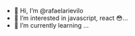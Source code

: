 - 👋 Hi, I’m @rafaelarievilo
- 👀 I’m interested in javascript, react 😳...
- 🌱 I’m currently learning ...


